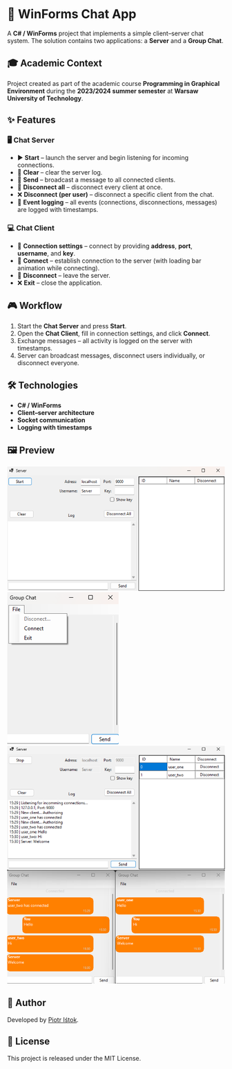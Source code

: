 # 💬 WinForms Chat App

A **C# / WinForms** project that implements a simple client–server chat system. The solution contains two applications: a **Server** and a **Group Chat**.

## 🎓 Academic Context

Project created as part of the academic course **Programming in Graphical Environment** during the **2023/2024 summer semester** at **Warsaw University of Technology**.

## ✨ Features

### 🖥️ Chat Server

* ▶️ **Start** – launch the server and begin listening for incoming connections.
* 🧹 **Clear** – clear the server log.
* 📢 **Send** – broadcast a message to all connected clients.
* 🔌 **Disconnect all** – disconnect every client at once.
* ❌ **Disconnect (per user)** – disconnect a specific client from the chat.
* 📝 **Event logging** – all events (connections, disconnections, messages) are logged with timestamps.

### 💻 Chat Client

* 🔑 **Connection settings** – connect by providing **address**, **port**, **username**, and **key**.
* 🔄 **Connect** – establish connection to the server (with loading bar animation while connecting).
* 🔌 **Disconnect** – leave the server.
* ❌ **Exit** – close the application.

## 🎮 Workflow

1. Start the **Chat Server** and press **Start**.
2. Open the **Chat Client**, fill in connection settings, and click **Connect**.
3. Exchange messages – all activity is logged on the server with timestamps.
4. Server can broadcast messages, disconnect users individually, or disconnect everyone.

## 🛠️ Technologies

* **C# / WinForms**
* **Client–server architecture**
* **Socket communication**
* **Logging with timestamps**

## 🖼️ Preview

![Server Example](images/server.png)
![Chat Example](images/chat.png)
![Full Example](images/full_example.png)

## 👤 Author

Developed by [Piotr Iśtok](https://github.com/p10tr13).

## 📜 License

This project is released under the MIT License.
